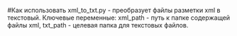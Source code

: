 #Как использовать
xml_to_txt.py - преобразует файлы разметки xml в текстовый. 
Ключевые переменные:
xml_path - путь к папке содержащей файлы xml,
txt_path - целевая папка для текстовых файлов.

